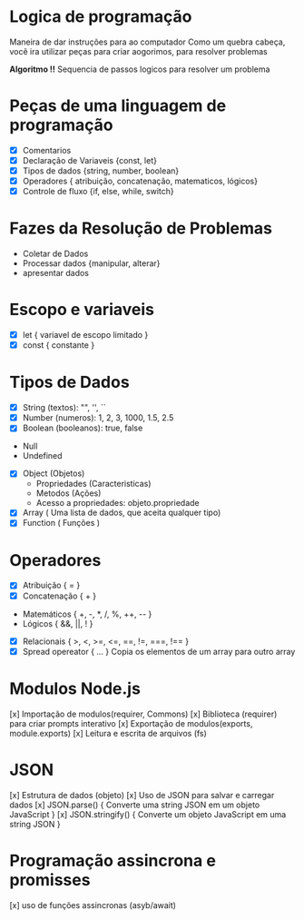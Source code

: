 # Logica de programação

Maneira de dar instruções para ao computador
Como um quebra cabeça, vocẽ ira utilizar peças para criar aogorimos, para resolver problemas

**Algoritmo !!** Sequencia de passos logicos para resolver um problema

# Peças de uma linguagem de programação
- [x] Comentarios
- [x] Declaração de Variaveis {const, let}
- [x] Tipos de dados {string, number, boolean}
- [x] Operadores { atribuição, concatenação, matematicos, lógicos}
- [x] Controle de fluxo {if, else, while, switch}

# Fazes da Resolução de Problemas

- Coletar de Dados
- Processar dados {manipular, alterar}
- apresentar dados

# Escopo e variaveis

- [x] let { variavel de escopo limitado }
- [x] const { constante }

# Tipos de Dados

- [x] String (textos): "", '', ``
- [x] Number (numeros): 1, 2, 3, 1000, 1.5, 2.5
- [x] Boolean (booleanos): true, false
- Null
- Undefined
- [x] Object (Objetos)
  - Propriedades (Caracteristicas)
  - Metodos (Ações)
  - Acesso a propriedades: objeto.propriedade
- [x] Array ( Uma lista de dados, que aceita qualquer tipo)
- [x] Function ( Funções )

# Operadores 

- [x] Atribuição { = }
- [x] Concatenação { + }
- Matemáticos { +, -, *, /, %, ++, -- }
- Lógicos { &&, ||, ! }
- [x] Relacionais { >, <, >=, <=, ==, !=, ===, !== }
- [x] Spread opereator { ... } Copia os elementos de um array para outro array

# Modulos Node.js

[x] Importação de modulos(requirer, Commons)
[x] Biblioteca (requirer) para criar prompts interativo
[x] Exportação de modulos(exports, module.exports)
[x] Leitura e escrita de arquivos (fs)

# JSON

[x] Estrutura de dados (objeto)
[x] Uso de JSON para salvar e carregar dados
[x] JSON.parse() { Converte uma string JSON em um objeto JavaScript }
[x] JSON.stringify() { Converte um objeto JavaScript em uma string JSON }

# Programação assincrona e promisses
[x] uso de funções assincronas (asyb/await)